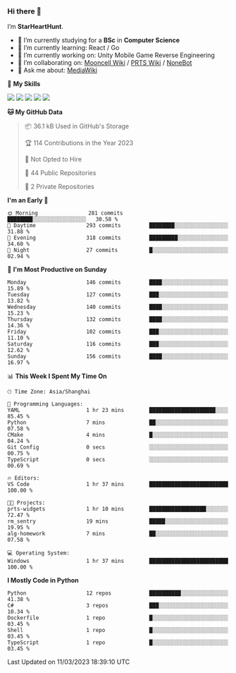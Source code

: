 ### Hi there 👋

I’m **StarHeartHunt**.

- 🏫 I’m currently studying for a **BSc** in **Computer Science**
- 🌱 I’m currently learning: React / Go
- 🔭 I’m currently working on: Unity Mobile Game Reverse Engineering
- 👯 I’m collaborating on: [Mooncell Wiki](https://fgo.wiki/) / [PRTS Wiki](http://prts.wiki/) / [NoneBot](https://github.com/nonebot)
- 💬 Ask me about: [MediaWiki](https://www.mediawiki.org)

🌟 **My Skills**

![](https://img.shields.io/badge/-Python-3e74a2?style=flat-square&logo=Python&logoColor=fff)
![](https://img.shields.io/badge/-Vue-4fc08d?style=flat-square&logo=vue.js&logoColor=fff)
![](https://img.shields.io/badge/-Node.js-339933?style=flat-square&logo=node.js&logoColor=fff)
![](https://img.shields.io/badge/-Linux-000000?style=flat-square&logo=Linux&logoColor=fff)
![](https://img.shields.io/badge/-Dotnet-512bd4?style=flat-square&logo=.net&logoColor=fff)

<!--START_SECTION:waka-->
**🐱 My GitHub Data** 

> 📦 36.1 kB Used in GitHub's Storage 
 > 
> 🏆 114 Contributions in the Year 2023
 > 
> 🚫 Not Opted to Hire
 > 
> 📜 44 Public Repositories 
 > 
> 🔑 2 Private Repositories 
 > 
**I'm an Early 🐤** 

```text
🌞 Morning                281 commits         ████████░░░░░░░░░░░░░░░░░   30.58 % 
🌆 Daytime                293 commits         ████████░░░░░░░░░░░░░░░░░   31.88 % 
🌃 Evening                318 commits         █████████░░░░░░░░░░░░░░░░   34.60 % 
🌙 Night                  27 commits          █░░░░░░░░░░░░░░░░░░░░░░░░   02.94 % 
```
📅 **I'm Most Productive on Sunday** 

```text
Monday                   146 commits         ████░░░░░░░░░░░░░░░░░░░░░   15.89 % 
Tuesday                  127 commits         ███░░░░░░░░░░░░░░░░░░░░░░   13.82 % 
Wednesday                140 commits         ████░░░░░░░░░░░░░░░░░░░░░   15.23 % 
Thursday                 132 commits         ████░░░░░░░░░░░░░░░░░░░░░   14.36 % 
Friday                   102 commits         ███░░░░░░░░░░░░░░░░░░░░░░   11.10 % 
Saturday                 116 commits         ███░░░░░░░░░░░░░░░░░░░░░░   12.62 % 
Sunday                   156 commits         ████░░░░░░░░░░░░░░░░░░░░░   16.97 % 
```


📊 **This Week I Spent My Time On** 

```text
🕑︎ Time Zone: Asia/Shanghai

💬 Programming Languages: 
YAML                     1 hr 23 mins        █████████████████████░░░░   85.45 % 
Python                   7 mins              ██░░░░░░░░░░░░░░░░░░░░░░░   07.58 % 
CMake                    4 mins              █░░░░░░░░░░░░░░░░░░░░░░░░   04.24 % 
Git Config               0 secs              ░░░░░░░░░░░░░░░░░░░░░░░░░   00.75 % 
TypeScript               0 secs              ░░░░░░░░░░░░░░░░░░░░░░░░░   00.69 % 

🔥 Editors: 
VS Code                  1 hr 37 mins        █████████████████████████   100.00 % 

🐱‍💻 Projects: 
prts-widgets             1 hr 10 mins        ██████████████████░░░░░░░   72.47 % 
rm_sentry                19 mins             █████░░░░░░░░░░░░░░░░░░░░   19.95 % 
alg-homework             7 mins              ██░░░░░░░░░░░░░░░░░░░░░░░   07.58 % 

💻 Operating System: 
Windows                  1 hr 37 mins        █████████████████████████   100.00 % 
```

**I Mostly Code in Python** 

```text
Python                   12 repos            ██████████░░░░░░░░░░░░░░░   41.38 % 
C#                       3 repos             ███░░░░░░░░░░░░░░░░░░░░░░   10.34 % 
Dockerfile               1 repo              █░░░░░░░░░░░░░░░░░░░░░░░░   03.45 % 
Shell                    1 repo              █░░░░░░░░░░░░░░░░░░░░░░░░   03.45 % 
TypeScript               1 repo              █░░░░░░░░░░░░░░░░░░░░░░░░   03.45 % 
```




 Last Updated on 11/03/2023 18:39:10 UTC
<!--END_SECTION:waka-->
